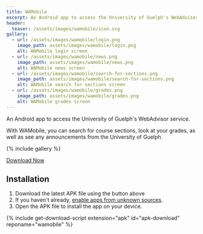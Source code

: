 ```yaml
---
title: WAMobile
excerpt: An Android app to access the University of Guelph's WebAdvisor service.
header:
  teaser: /assets/images/wamobile/icon.svg
gallery:
  - url: /assets/images/wamobile/login.png
    image_path: assets/images/wamobile/login.png
    alt: WAMobile login screen
  - url: /assets/images/wamobile/news.png
    image_path: assets/images/wamobile/news.png
    alt: WAMobile news screen
  - url: /assets/images/wamobile/search-for-sections.png
    image_path: assets/images/wamobile/search-for-sections.png
    alt: WAMobile search for sections screen
  - url: /assets/images/wamobile/grades.png
    image_path: assets/images/wamobile/grades.png
    alt: WAMobile grades screen
---
```


An Android app to access the University of Guelph's WebAdvisor service.

With WAMobile, you can search for course sections, look at your grades, as well as see any announcements from the University of Guelph.

{% include gallery %}

<div class="download-button">
<a href="https://github.com/ryangwsimmons/WAMobile/releases/latest" class="btn btn--primary" id="apk-download">Download Now</a>
</div>

## Installation
1. Download the latest APK file using the button above
2. If you haven't already, [enable apps from unknown sources](https://www.androidcentral.com/unknown-sources).
3. Open the APK file to install the app on your device.

{% include get-download-script extension="apk" id="apk-download" reponame="wamobile" %}
